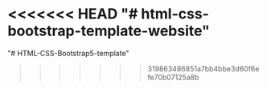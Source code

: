 <<<<<<< HEAD
"# html-css-bootstrap-template-website" 
=======
"# HTML-CSS-Bootstrap5-template" 
>>>>>>> 319863486851a7bb4bbe3d60f6efe70b07125a8b
